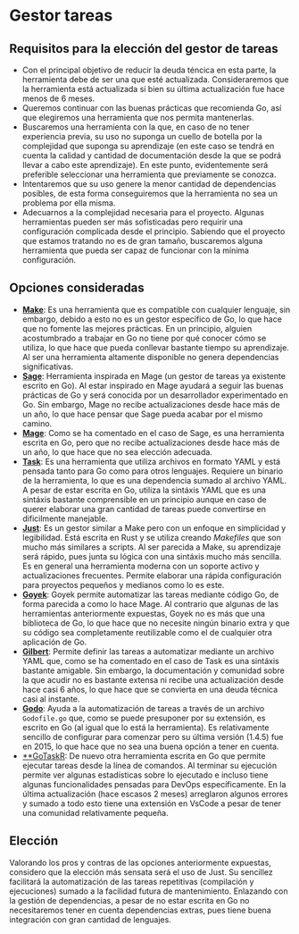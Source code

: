 # Gestor tareas

## Requisitos para la elección del gestor de tareas
- Con el principal objetivo de reducir la deuda téncica en esta parte, la herramienta debe de ser una que esté actualizada. Consideraremos que la herramienta está actualizada si bien su última actualización fue hace menos de 6 meses.
- Queremos continuar con las buenas prácticas que recomienda Go, así que elegiremos una herramienta que nos permita mantenerlas.
- Buscaremos una herramienta con la que, en caso de no tener experiencia previa, su uso no suponga un cuello de botella por la complejidad que suponga su aprendizaje (en este caso se tendrá en cuenta la calidad y cantidad de documentación desde la que se podrá llevar a cabo este aprendizaje). En este punto, evidentemente será preferible seleccionar una herramienta que previamente se conozca.
- Intentaremos que su uso genere la menor cantidad de dependencias posibles, de esta forma conseguiremos que la herramienta no sea un problema por ella misma.
- Adecuarnos a la complejidad necesaria para el proyecto. Algunas herramientas pueden ser más sofisticadas pero requirir una configuración complicada desde el principio. Sabiendo que el proyecto que estamos tratando no es de gran tamaño, buscaremos alguna herramienta que pueda ser capaz de funcionar con la mínima configuración.

## Opciones consideradas

- [**Make**](https://earthly.dev/blog/golang-makefile/): Es una herramienta que es compatible con cualquier lenguaje, sin embargo, debido a esto no es un gestor específico de Go, lo que hace que no fomente las mejores prácticas. En un principio, alguien acostumbrado a trabajar en Go no tiene por qué conocer cómo se utiliza, lo que hace que pueda conllevar bastante tiempo su aprendizaje. Al ser una herramienta altamente disponible no genera dependencias significativas.
- [**Sage**](https://github.com/einride/sage): Herramienta inspirada en Mage (un gestor de tareas ya existente escrito en Go). Al estar inspirado en Mage ayudará a seguir las buenas prácticas de Go y será conocida por un desarrollador experimentado en Go. Sin embargo, Mage no recibe actualizaciones desde hace más de un año, lo que hace pensar que Sage pueda acabar por el mismo camino.
- [**Mage**](https://github.com/magefile/mage): Como se ha comentado en el caso de Sage, es una herramienta escrita en Go, pero que no recibe actualizaciones desde hace más de un año, lo que hace que no sea elección adecuada.
- [**Task**](https://taskfile.dev/): Es una herramienta que utiliza archivos en formato YAML y está pensada tanto para Go como para otros lenguajes. Requiere un binario de la herramienta, lo que es una dependencia sumado al archivo YAML. A pesar de estar escrita en Go, utiliza la sintáxis YAML que es una sintáxis bastante comprensible en un principio aunque en caso de querer elaborar una gran cantidad de tareas puede convertirse en dificilmente manejable. 
- [**Just**](https://github.com/casey/just): Es un gestor similar a Make pero con un enfoque en simplicidad y legibilidad. Está escrita en Rust y se utiliza creando *Makefiles* que son mucho más similares a scripts. Al ser parecida a Make, su aprendizaje será rápido, pues junta su lógica con una sintáxis mucho más sencilla. Es en general una herramienta moderna con un soporte activo y actualizaciones frecuentes. Permite elaborar una rápida configuración para proyectos pequeños y medianos como lo es este.
- [**Goyek**](https://github.com/goyek/goyek): Goyek permite automatizar las tareas mediante código Go, de forma parecida a como lo hace Mage. Al contrario que algunas de las herramientas anteriormente expuestas, Goyek no es más que una biblioteca de Go, lo que hace que no necesite ningún binario extra y que su código sea completamente reutilizable como el de cualquier otra aplicación de Go.
- [**Gilbert**](https://github.com/go-gilbert/gilbert): Permite definir las tareas a automatizar mediante un archivo YAML que, como se ha comentado en el caso de Task es una sintáxis bastante amigable. Sin embargo, la documentación y comunidad sobre la que acudir no es bastante extensa ni recibe una actualización desde hace casi 6 años, lo que hace que se convierta en una deuda técnica casi al instante.
- [**Godo**](https://github.com/go-godo/godo): Ayuda a la automatización de tareas a través de un archivo `Godofile.go` que, como se puede presuponer por su extensión, es escrito en Go (al igual que lo está la herramienta). Es relativamente sencillo de configurar para comenzar pero su última versión (1.4.5) fue en 2015, lo que hace que no sea una buena opción a tener en cuenta.
- [**GoTaskR](https://github.com/Roemer/gotaskr): De nuevo otra herramienta escrita en Go que permite ejecutar tareas desde la línea de comandos. Al terminar su ejecución permite ver algunas estadísticas sobre lo ejecutado e incluso tiene algunas funcionalidades pensadas para DevOps específicamente. En la última actualización (hace escasos 2 meses) arreglaron algunos errores y sumado a todo esto tiene una extensión en VsCode a pesar de tener una comunidad relativamente pequeña.
  
## Elección
Valorando los pros y contras de las opciones anteriormente expuestas, considero que la elección más sensata será el uso de Just. Su sencillez facilitará la automatización de las tareas repetitivas (compilación y ejecuciones) sumado a la facilidad futura de mantenimiento. Enlazando con la gestión de dependencias, a pesar de no estar escrita en Go no necesitaremos tener en cuenta dependencias extras, pues tiene buena integración con gran cantidad de lenguajes.
